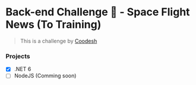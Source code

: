 #  Back-end Challenge 🏅 - Space Flight News (To Training)
>  This is a challenge by [Coodesh](https://coodesh.com/)


### Projects
- [x] .NET 6
- [ ] NodeJS (Comming soon)
